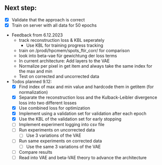 ## Next step:
- [x] Validate that the approach is correct
- [x] Train on server with all data for 50 epochs
- Feedback from 6.12.2023
  - track reconstruction loss & KBL seperately
    - Use KBL for training progress tracking
  - train on /prodi/hpcmem/spots_ftir_corr/ for comparison
  - look into beta-vae für gewichtung der loss terms
  - In current architecture: Add layers to the VAE
  - Normalize per pixel in get item and always take the same index for the max and min
  - Test on corrected and uncorrected data
- Todos planned 9.12:
  - [x] Find index of max and min value and hardcode them in getitem (for normalization)
  - [x] Separate the reconstruction loss and the Kulback-Leibler divergence loss into two different losses
  - [x] Use combined loss for optimization
  - [x] Implement using a validation set for validation after each epoch
  - [x] Use the KBL of the validation set for early stopping
  - [ ] Implement experiment logging into csv file
  - [ ] Run experiments on uncorrected data
    - [ ] Use 3 variations of the VAE
  - [ ] Run same experiments on corrected data
    - [ ] Use the same 3 variations of the VAE
  - [ ] Compare results
  - [ ] Read into VAE and beta-VAE theory to advance the architecture
